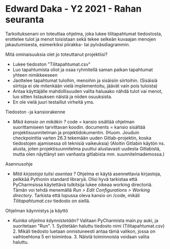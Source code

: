 # Edward Daka - Y2 2021 - Rahan seuranta

Tarkoituksenani on toteuttaa ohjelma, joka lukee tilitapahtumat tiedostosta, erottelee tulot ja menot toisistaan sekä tekee selkeän kuvaajan menojen jakautumisesta, esimerkiksi piirakka- tai pylväsdiagrammin.

Mitä ominaisuuksia olet jo toteuttanut projektiisi?
*  Lukee tiedoston "Tilitapahtumat.csv"
*  Luo tapahtumista oliot ja osaa ryhmitellä saman paikan tapahtumat yhteen nimikkeeseen
*  Jaottelee tapahtumat tuloihin, menoihin ja sisäisiin siirtoihin. (Sisäisiä siirtoja ei ole mitenkään vielä implementoitu, jäävät vain pois tuloista)
*  Antaa käyttäjälle mahdollisuuden valita haluaako nähdä tulot vai menot, luo sitten listauksen näistä ja niiden osuuksista.
*  En ole vielä juuri testaillut virheitä yms. 


Tiedoston -ja kansiorakenne
    
*  *Mikä kansio on mikäkin ?*
        code = kansio sisältää ohjelman suorittamiseen tarvittavan koodin. 
        documents = kansio sisältää projektisuunnitelman ja projektidokumentin. 
        (Huom. Jouduin checkpointtia varten 26.3 tekemään uuden Gitlab-projektin, koska tiedostojen ajamisessa oli teknisiä vaikeuksia)
        (Aloitin Gitlabin käytön ns. alusta, joten projektisuunnitelma puuttui alustavasti uudesta Gitlabistä, mutta olen näyttänyt sen vanhasta gitlabista mm. suunnitelmademossa.)


Asennusohje
    
*  *Mitä kirjastoja tulisi asentaa ?*
    Ohjelma ei käytä asennettavia kirjastoja, pelkkää Pythonin standard libraryä.
    Olisi hyvä tarkistaa että PyCharmsissa käytettävä tulkitsija lukee oikeaa working directoriä.
    Tämän voi tehdä menemällä *Run > Edit Configurations > Working directory*. Tarkista että lopussa oleva kansio on /code, mikäli *Tilitapahtumat.csv* tiedosto on siellä.

Ohjelman käynnistys ja käyttö
    
*  *Kuinka ohjelma käynnistetään?*
       Valitaan PyCharmista main.py auki, ja suoritetaan "Run".
       1. Syötetään haluttu tiedosto nimi (Tilitapahtumat.csv)
       2. Mikäli tiedosto luetaan onnistuneesti antaa tämä valikon, jossa on vaihtoehtona 5 eri toimintoa.
       3. Näistä toiminnoista voidaan valita haluttu. 